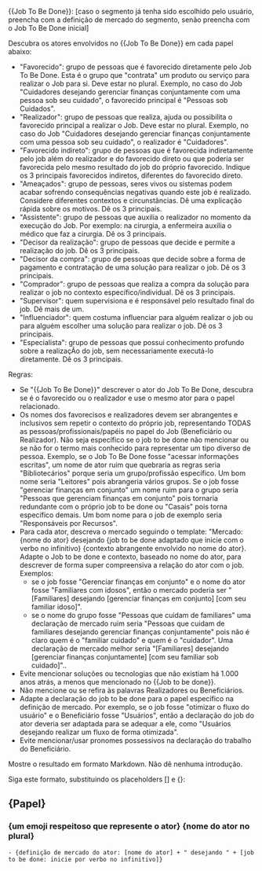 {{Job To Be Done}}: [caso o segmento já tenha sido escolhido pelo usuário, preencha com a definição de mercado do segmento, senão preencha com o Job To Be Done inicial]

Descubra os atores envolvidos no {{Job To Be Done}} em cada papel abaixo:

- "Favorecido": grupo de pessoas que é favorecido diretamente pelo Job To Be Done. Esta é o grupo que "contrata" um produto ou serviço para realizar o Job para si. Deve estar no plural. Exemplo, no caso do Job "Cuidadores desejando gerenciar finanças conjuntamente com uma pessoa sob seu cuidado", o favorecido principal é "Pessoas sob Cuidados".
- "Realizador": grupo de pessoas que realiza, ajuda ou possibilita o favorecido principal a realizar o Job. Deve estar no plural. Exemplo, no caso do Job "Cuidadores desejando gerenciar finanças conjuntamente com uma pessoa sob seu cuidado", o realizador é "Cuidadores".
- "Favorecido indireto": grupo de pessoas que é favorecida indiretamente pelo job além do realizador e do favorecido direto ou que poderia ser favorecida pelo mesmo resultado do job do próprio favorecido. Indique os 3 principais favorecidos indiretos, diferentes do favorecido direto.
- "Ameaçados": grupo de pessoas, seres vivos ou sistemas podem acabar sofrendo consequências negativas quando este job é realizado. Considere diferentes contextos e circunstâncias. Dê uma explicação rápida sobre os motivos. Dê os 3 principais.
- "Assistente": grupo de pessoas que auxilia o realizador no momento da execução do Job. Por exemplo: na cirurgia, a enfermeira auxilia o médico que faz a cirurgia. Dê os 3 principais.
- "Decisor da realização": grupo de pessoas que decide e permite a realização do job. Dê os 3 principais.
- "Decisor da compra": grupo de pessoas que decide sobre a forma de pagamento e contratação de uma solução para realizar o job. Dê os 3 principais.
- "Comprador": grupo de pessoas que realiza a compra da solução para realizar o job no contexto específico/individual. Dê os 3 principais.
- "Supervisor": quem supervisiona e é responsável pelo resultado final do job. Dê mais de um.
- "Influenciador": quem costuma influenciar para alguém realizar o job ou para alguém escolher uma solução para realizar o job. Dê os 3 principais.
- "Especialista": grupo de pessoas que possui conhecimento profundo sobre a realizaçÃo do job, sem necessariamente executá-lo diretamente. Dê os 3 principais.

Regras:

- Se "{{Job To Be Done}}" descrever o ator do Job To Be Done, descubra se é o favorecido ou o realizador e use o mesmo ator para o papel relacionado.
- Os nomes dos favorecisos e realizadores devem ser abrangentes e inclusivos sem repetir o contexto do próprio job, representando TODAS as pessoas/profissionais/papéis no papel do Job (Beneficiário ou Realizador). Não seja específico se o job to be done não mencionar ou se não for o termo mais conhecido para representar um tipo diverso de pessoa. Exemplo, se o Job To Be Done fosse "acessar informações escritas", um nome de ator ruim que quebraria as regras seria "Bibliotecários" porque seria um grupo/profissão específico. Um bom nome seria "Leitores" pois abrangeria vários grupos. Se o job fosse "gerenciar finanças em conjunto" um nome ruim para o grupo seria "Pessoas que gerenciam finanças em conjunto" pois tornaria redundante com o próprio job to be done ou "Casais" pois torna específico demais. Um bom nome para o job de exemplo seria "Responsáveis por Recursos".
- Para cada ator, descreva o mercado seguindo o template: "Mercado: {nome do ator} desejando {job to be done adaptado que inicie com o verbo no infinitivo} {contexto abrangente envolvido no nome do ator}. Adapte o Job to be done e contexto, baseado no nome do ator, para descrever de forma super compreensiva a relação do ator com o job. Exemplos:
  - se o job fosse "Gerenciar finanças em conjunto" e o nome do ator fosse "Familiares com idosos", então o mercado poderia ser "[Familiares] desejando [gerenciar finanças em conjunto] [com seu familiar idoso]".
  - se o nome do grupo fosse "Pessoas que cuidam de familiares" uma declaração de mercado ruim seria "Pessoas que cuidam de familiares desejando gerenciar finanças conjuntamente" pois não é claro quem é o "familiar cuidado" e quem é o "cuidador". Uma declaração de mercado melhor seria "[Familiares] desejando [gerenciar finanças conjuntamente] [com seu familiar sob cuidado]"..
- Evite mencionar soluções ou tecnologias que não existiam há 1.000 anos atrás, a menos que mencionado no {{Job to be done}}.
- Não mencione ou se refira às palavras Realizadores ou Beneficiários.
- Adapte a declaração do job to be done para o papel específico na definição de mercado. Por exemplo, se o job fosse "otimizar o fluxo do usuário" e o Beneficiário fosse "Usuários", então a declaração do job do ator deveria ser adaptada para se adequar a ele, como "Usuários desejando realizar um fluxo de forma otimizada".
- Evite mencionar/usar pronomes possessivos na declaração do trabalho do Beneficiário.

Mostre o resultado em formato Markdown. Não dê nenhuma introdução.

Siga este formato, substituindo os placeholders [] e {}:

## {Papel}

### {um emoji respeitoso que represente o ator} {nome do ator no plural}

    - {definição de mercado do ator: [nome do ator] + " desejando " + [job to be done: inicie por verbo no infinitivo]}
